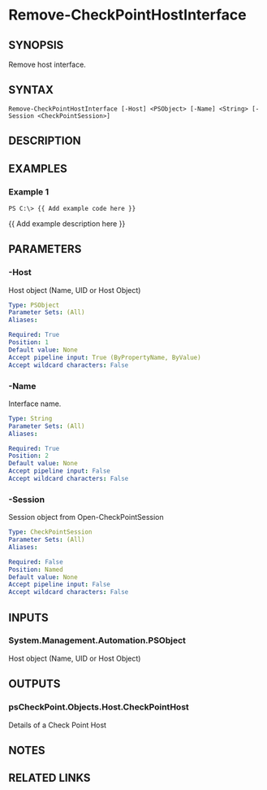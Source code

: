 # Remove-CheckPointHostInterface

## SYNOPSIS
Remove host interface.

## SYNTAX

```
Remove-CheckPointHostInterface [-Host] <PSObject> [-Name] <String> [-Session <CheckPointSession>]
```

## DESCRIPTION

## EXAMPLES

### Example 1
```
PS C:\> {{ Add example code here }}
```

{{ Add example description here }}

## PARAMETERS

### -Host
Host object (Name, UID or Host Object)

```yaml
Type: PSObject
Parameter Sets: (All)
Aliases: 

Required: True
Position: 1
Default value: None
Accept pipeline input: True (ByPropertyName, ByValue)
Accept wildcard characters: False
```

### -Name
Interface name.

```yaml
Type: String
Parameter Sets: (All)
Aliases: 

Required: True
Position: 2
Default value: None
Accept pipeline input: False
Accept wildcard characters: False
```

### -Session
Session object from Open-CheckPointSession

```yaml
Type: CheckPointSession
Parameter Sets: (All)
Aliases: 

Required: False
Position: Named
Default value: None
Accept pipeline input: False
Accept wildcard characters: False
```

## INPUTS

### System.Management.Automation.PSObject
Host object (Name, UID or Host Object)

## OUTPUTS

### psCheckPoint.Objects.Host.CheckPointHost
Details of a Check Point Host

## NOTES

## RELATED LINKS

